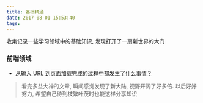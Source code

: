 ```yaml
---
title: 基础精通
date: 2017-08-01 15:53:40
tags:
---
```


收集记录一些学习领域中的基础知识, 发现打开了一扇新世界的大门

<!-- more -->

### 前端领域

- [从输入 URL 到页面加载完成的过程中都发生了什么事情？](http://fex.baidu.com/blog/2014/05/what-happen/)

> 看完多益大神的文章, 瞬间感觉发现了新大陆, 视野开阔了好多倍. 以后好好努力, 希望自己待到枝繁叶茂时也能这样分享知识
